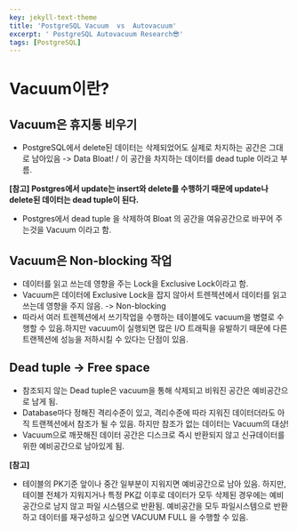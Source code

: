 ```yaml
---
key: jekyll-text-theme
title: 'PostgreSQL Vacuum  vs  Autovacuum'
excerpt: ' PostgreSQL Autovacuum Research😎'
tags: [PostgreSQL]
---
```


# Vacuum이란?

## Vacuum은 휴지통 비우기

* PostgreSQL에서 delete된 데이터는 삭제되었어도 실제로 차지하는 공간은 그대로 남아있음 -> Data Bloat! / 이 공간을 차지하는 데이터를 dead tuple 이라고 부름.

**[참고] Postgres에서 update는 insert와 delete를 수행하기 때문에 update나 delete된 데이터는 dead tuple이 된다.**

* Postgres에서 dead tuple 을 삭제하여 Bloat 의 공간을 여유공간으로 바꾸어 주는것을 Vacuum 이라고 함.

## Vacuum은 Non-blocking 작업

* 데이터를 읽고 쓰는데 영향을 주는 Lock을 Exclusive Lock이라고 함.
* Vacuum은 데이터에 Exclusive Lock을 잡지 않아서 트렌젝션에서 데이터를 읽고 쓰는데 영향을 주지 않음. -> Non-blocking
* 따라서 여러 트렌젝션에서 쓰기작업을 수행하는 테이블에도 vacuum을 병렬로 수행할 수 있음.하지만 vacuum이 실행되면 많은 I/O 트래픽을 유발하기 때문에 다른 트랜젝션에 성능을 저하시킬 수 있다는 단점이 있음.

## Dead tuple -> Free space

* 참조되지 않는 Dead tuple은 vacuum을 통해 삭제되고 비워진 공간은 예비공간으로 남게 됨.
* Database마다 정해진 격리수준이 있고, 격리수준에 따라 지워진 데이터더라도 아직 트랜젝션에서 참조가 될 수 있음. 하지만 참조가 없는 데이터는 Vacuum의 대상!
* Vacuum으로 깨끗해진 데이터 공간은 디스크로 즉시 반환되지 않고 신규데이터를 위한 예비공간으로 남아있게 됨.

**[참고]**
* 테이블의 PK기준 앞이나 중간 일부분이 지워지면 예비공간으로 남아 있음. 하지만, 테이블 전체가 지워지거나 특정 PK값 이후로 데이터가 모두 삭제된 경우에는 예비공간으로 남지 않고 파일 시스템으로 반환됨. 예비공간을 모두 파일시스템으로 반환하고 데이터를 재구성하고 싶으면 VACUUM FULL 을 수행할 수 있음.
